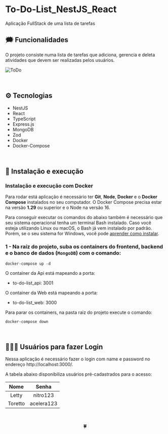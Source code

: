 # To-Do-List_NestJS_React

Aplicação FullStack de uma lista de tarefas

## 🗯️ Funcionalidades

 O projeto consiste numa lista de tarefas que adiciona, gerencia e deleta atividades 
 que devem ser realizadas pelos usuários.
 
 ![ToDo](gravação-todo.gif)

<br />

## ⚙️ Tecnologias

- NestJS
- React
- TypeScript
- Express.js
- MongoDB
- Zod
- Docker
- Docker-Compose

<br />

## 🚀 Instalação e execução

### Instalação e execução com Docker

Para rodar está aplicação é necessário ter **Git**, **Node**, **Docker** e o **Docker Compose** instalados no seu computador. O Docker Compose precisa estar na versão **1.29** ou superior e o Node na versão 16.

Para conseguir executar os comandos do abaixo também é necessário que seu sistema operacional tenha um terminal Bash instalado. Caso você esteja utilizando Linux ou macOS, o Bash já vem instalado por padrão. Porém, se o seu sistema for Windows, você pode [aprender como instalar](https://dicasdeprogramacao.com.br/como-instalar-o-git-no-windows/).

### 1 - Na raíz do projeto, suba os containers do frontend, backend e o banco de dados (`MongoDB`) com o comando:

    docker-compose up -d 

O container da Api está mapeando a porta:

- to-do-list_api: 3001

O container da Web está mapeando a porta:

- to-do-list_web: 3000

Para parar os containers, na pasta raiz do projeto execute o comando:

    docker-compose down


<br />

## 🙎🏻‍♀️ Usuários para fazer Login

Nessa aplicação é necessário fazer o login com name e password no endereço http://localhost:3000/.

A tabela abaixo disponibiliza usuários pré-cadastrados para o acesso:

|   Nome   |   Senha    |
| :------: | :--------: |
|  Letty   | nitro123   |
|  Toretto | acelera123 |

<br />


<div>
  <p align="center">🍀</p>
</div>
